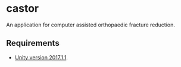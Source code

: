 # castor
An application for computer assisted orthopaedic fracture reduction. 

## Requirements

- [Unity version 2017.1.1](https://unity3d.com/get-unity/download/archive).
